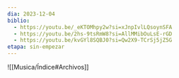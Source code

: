 ```yaml
---
dia: 2023-12-04
biblio:
  - https://youtu.be/_eKTOMhpy2w?si=xJnpIvlLQsoynSFA
  - https://youtu.be/2hs-9tsRmW8?si=AllMMibOuLsE-rGD
  - https://youtu.be/kvGYl8SQBJ0?si=Qw2X9-TCrSj5jZ5G
etapa: sin-empezar
---
```





![[Musica/Índice#Archivos]]